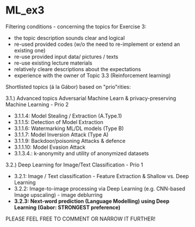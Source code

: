 # ML_ex3

Filtering conditions - concerning the topics for Exercise 3:
- the topic description sounds clear and logical
- re-used provided codes (w/o the need to re-implement or extend an existing one)
- re-use provided input data/ pictures / texts
- re-use existing lecture materials
- relatively cleare descriptions about the expectations
- experience with the owner of Topic 3.3 (Reinforcement learning)


Shortlisted topics (á la Gábor) based on "prio"rities:

3.1.) Advanced topics Adversarial Machine Learn & privacy-preserving Machine Learning - Prio 2
-	3.1.1.4: Model Stealing / Extraction (A.Type.1)
-	3.1.1.5: Detection of Model Extraction
-	3.1.1.6: Watermarking ML/DL models (Type B)
-	3.1.1.7: Model Inversion Attack (Type A)
-	3.1.1.9: Backdoor/poisoning Attacks & defence
-	3.1.1.10: Model Evasion Attack
-	3.1.3.4.: k-anonymity and utility of anonymized datasets

3.2.) Deep Learning for Image/Text Classification - Prio 1
-	3.2.1: Image / Text classification - Feature Extraction & Shallow vs. Deep Learning
-	3.2.2: Image-to-image processing via Deep Learning (e.g. CNN-based Image upscaling) - image deblurring
- **3.2.3: Next-word prediction (Language Modelling) using Deep Learning (Gabor: STRONGEST preference)**
  
  
PLEASE FEEL FREE TO COMMENT OR NARROW IT FURTHER!
